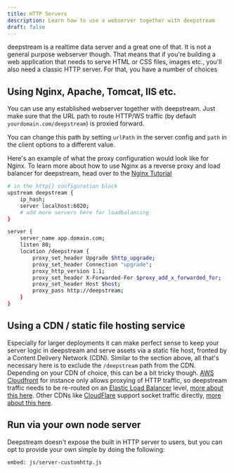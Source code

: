```yaml
---
title: HTTP Servers
description: Learn how to use a webserver together with deepstream
draft: false
---
```


deepstream is a realtime data server and a great one of that. It is not a general purpose webserver though. That means that if you're building a web application that needs to serve HTML or CSS files, images etc., you'll also need a classic HTTP server. For that, you have a number of choices

## Using Nginx, Apache, Tomcat, IIS etc.
You can use any established webserver together with deepstream. Just make sure that the URL path to route HTTP/WS traffic (by default `yourdomain.com/deepstream`) is proxied forward.

You can change this path by setting `urlPath` in the server config and `path` in the client options to a different value.

Here's an example of what the proxy configuration would look like for Nginx. To learn more about how to use Nginx as a reverse proxy and load balancer for deepstream, head over to the [Nginx Tutorial](../nginx/)

```bash
# in the http{} configuration block
upstream deepstream {
    ip_hash;
    server localhost:6020;
    # add more servers here for loadbalancing
}

server {
    server_name app.domain.com;
    listen 80;
    location /deepstream {
        proxy_set_header Upgrade $http_upgrade;
        proxy_set_header Connection "upgrade";
        proxy_http_version 1.1;
        proxy_set_header X-Forwarded-For $proxy_add_x_forwarded_for;
        proxy_set_header Host $host;
        proxy_pass http://deepstream;
    }
}
```

## Using a CDN / static file hosting service
Especially for larger deployments it can make perfect sense to keep your server logic in deepstream and serve assets via a static file host, fronted by a Content Delivery Network (CDN). Similar to the section above, all that's necessary here is to exclude the `/deepstream` path from the CDN. Depending on your CDN of choice, this can be a bit tricky though. [AWS Cloudfront](https://aws.amazon.com/cloudfront/) for instance only allows proxying of HTTP traffic, so deepstream traffic needs to be re-routed on an [Elastic Load Balancer](https://aws.amazon.com/elasticloadbalancing/) level, [more about this here](https://forums.aws.amazon.com/thread.jspa?messageID=589328). Other CDNs like [CloudFlare](https://www.cloudflare.com/) support socket traffic directly, [more about this here](https://blog.cloudflare.com/cloudflare-now-supports-websockets/).

## Run via your own node server

Deepstream doesn't expose the built in HTTP server to users, but you can opt to provide your own simple by doing the following:

`embed: js/server-customhttp.js`